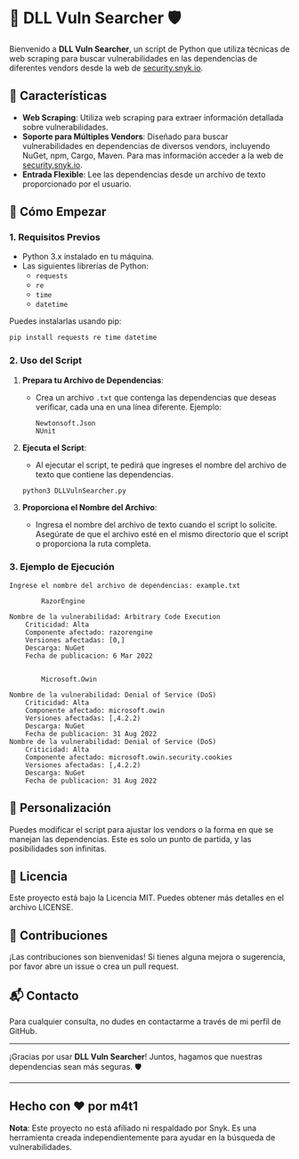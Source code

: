 # 🚀 DLL Vuln Searcher 🛡️

Bienvenido a **DLL Vuln Searcher**, un script de Python que utiliza técnicas de web scraping para buscar vulnerabilidades en las dependencias de diferentes vendors desde la web de [security.snyk.io](https://security.snyk.io).

## 🌟 Características

- **Web Scraping**: Utiliza web scraping para extraer información detallada sobre vulnerabilidades.
- **Soporte para Múltiples Vendors**: Diseñado para buscar vulnerabilidades en dependencias de diversos vendors, incluyendo NuGet, npm, Cargo, Maven. Para mas información acceder a la web de [security.snyk.io](https://security.snyk.io).
- **Entrada Flexible**: Lee las dependencias desde un archivo de texto proporcionado por el usuario.

## 🚀 Cómo Empezar

### 1. Requisitos Previos

- Python 3.x instalado en tu máquina.
- Las siguientes librerías de Python:
  - `requests`
  - `re`
  - `time`
  - `datetime`

Puedes instalarlas usando pip:

```bash
pip install requests re time datetime
```

### 2. Uso del Script

1. **Prepara tu Archivo de Dependencias**:
   - Crea un archivo `.txt` que contenga las dependencias que deseas verificar, cada una en una línea diferente. Ejemplo:
     ```
     Newtonsoft.Json
     NUnit
     ```

2. **Ejecuta el Script**:
   - Al ejecutar el script, te pedirá que ingreses el nombre del archivo de texto que contiene las dependencias.
   
   ```bash
   python3 DLLVulnSearcher.py
   ```

3. **Proporciona el Nombre del Archivo**:
   - Ingresa el nombre del archivo de texto cuando el script lo solicite. Asegúrate de que el archivo esté en el mismo directorio que el script o proporciona la ruta completa.

### 3. Ejemplo de Ejecución

```plaintext
Ingrese el nombre del archivo de dependencias: example.txt

		RazorEngine

Nombre de la vulnerabilidad: Arbitrary Code Execution
	Criticidad: Alta
	Componente afectado: razorengine
	Versiones afectadas: [0,]
	Descarga: NuGet
	Fecha de publicacion: 6 Mar 2022


		Microsoft.Owin

Nombre de la vulnerabilidad: Denial of Service (DoS)
	Criticidad: Alta
	Componente afectado: microsoft.owin
	Versiones afectadas: [,4.2.2)
	Descarga: NuGet
	Fecha de publicacion: 31 Aug 2022
Nombre de la vulnerabilidad: Denial of Service (DoS)
	Criticidad: Alta
	Componente afectado: microsoft.owin.security.cookies
	Versiones afectadas: [,4.2.2)
	Descarga: NuGet
	Fecha de publicacion: 31 Aug 2022

```

## 🔧 Personalización

Puedes modificar el script para ajustar los vendors o la forma en que se manejan las dependencias. Este es solo un punto de partida, y las posibilidades son infinitas.

## 📄 Licencia

Este proyecto está bajo la Licencia MIT. Puedes obtener más detalles en el archivo LICENSE.

## 🤝 Contribuciones

¡Las contribuciones son bienvenidas! Si tienes alguna mejora o sugerencia, por favor abre un issue o crea un pull request.

## 📬 Contacto

Para cualquier consulta, no dudes en contactarme a través de mi perfil de GitHub.

---

¡Gracias por usar **DLL Vuln Searcher**! Juntos, hagamos que nuestras dependencias sean más seguras. 🛡️

---

Hecho con ❤️ por m4t1
---

**Nota**: Este proyecto no está afiliado ni respaldado por Snyk. Es una herramienta creada independientemente para ayudar en la búsqueda de vulnerabilidades.
